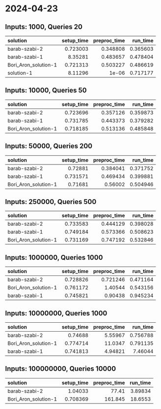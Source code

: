 # 2024-04-23

## Inputs: 1000, Queries 20

| solution             |   setup_time |   preproc_time |   run_time |
|:---------------------|-------------:|---------------:|-----------:|
| barab-szabi-2        |     0.723003 |       0.348808 |   0.365603 |
| barab-szabi-1        |     8.35281  |       0.483657 |   0.478404 |
| Bori_Aron_solution-1 |     0.721313 |       0.503227 |   0.486619 |
| solution-1           |     8.11296  |       1e-06    |   0.717177 |

## Inputs: 10000, Queries 50

| solution             |   setup_time |   preproc_time |   run_time |
|:---------------------|-------------:|---------------:|-----------:|
| barab-szabi-2        |     0.723696 |       0.357126 |   0.359873 |
| barab-szabi-1        |     0.731785 |       0.443373 |   0.379282 |
| Bori_Aron_solution-1 |     0.718185 |       0.513136 |   0.485848 |

## Inputs: 50000, Queries 200

| solution             |   setup_time |   preproc_time |   run_time |
|:---------------------|-------------:|---------------:|-----------:|
| barab-szabi-2        |     0.72881  |       0.384041 |   0.371752 |
| barab-szabi-1        |     0.731571 |       0.469434 |   0.399881 |
| Bori_Aron_solution-1 |     0.71681  |       0.56002  |   0.504946 |

## Inputs: 250000, Queries 500

| solution             |   setup_time |   preproc_time |   run_time |
|:---------------------|-------------:|---------------:|-----------:|
| barab-szabi-2        |     0.733583 |       0.444129 |   0.398028 |
| barab-szabi-1        |     0.749184 |       0.573366 |   0.508623 |
| Bori_Aron_solution-1 |     0.731169 |       0.747192 |   0.532846 |

## Inputs: 1000000, Queries 1000

| solution             |   setup_time |   preproc_time |   run_time |
|:---------------------|-------------:|---------------:|-----------:|
| barab-szabi-2        |     0.728826 |       0.721246 |   0.471164 |
| Bori_Aron_solution-1 |     0.761172 |       1.40544  |   0.543156 |
| barab-szabi-1        |     0.745821 |       0.90438  |   0.945234 |

## Inputs: 10000000, Queries 1000

| solution             |   setup_time |   preproc_time |   run_time |
|:---------------------|-------------:|---------------:|-----------:|
| barab-szabi-2        |     0.74688  |        5.55967 |   0.756788 |
| Bori_Aron_solution-1 |     0.774714 |       11.0347  |   0.791135 |
| barab-szabi-1        |     0.741813 |        4.94821 |   7.46044  |

## Inputs: 100000000, Queries 10000

| solution             |   setup_time |   preproc_time |   run_time |
|:---------------------|-------------:|---------------:|-----------:|
| barab-szabi-2        |     1.04033  |         77.41  |    3.89834 |
| Bori_Aron_solution-1 |     0.708369 |        161.845 |   18.6553  |